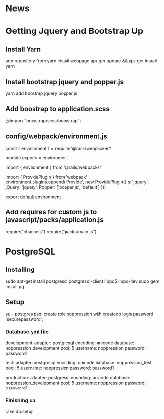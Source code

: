 # News



# Getting Jquery and Bootstrap Up

## Install Yarn

add repository from yarn install webpage
apt-get update && apt-get install yarn

## Install bootstrap jquery and popper.js

yarn add boostrap jquery popper.js

## Add boostrap to application.scss

@import "bootstrap/scss/bootstrap";

## config/webpack/environment.js

const { environment } = require('@rails/webpacker')

module.exports = environment


import { environment } from '@rails/webpacker'

import { ProvidePlugin } from 'webpack'
environment.plugins.append('Provide', 
	new ProvidePlugin({
		s: 'jquery',
		jQuery: 'jquery',
		Popper: ['popper.js', 'default']
	}))

export default environment


## Add requires for custom js to javascript/packs/application.js

require("channels")
require("packs/main.js")


# PostgreSQL 

## Installing

sudo apt-get install postgresql postgresql-client libpq5 libpq-dev
sudo gem install pg

## Setup

su - postgres
psql
create role noppression with createdb login password 'securepassword';

### Database.yml file

development:
  adapter: postgresql
  encoding: unicode
  database: noppression_development
  pool: 5
  username: noppression
  password: password1

test:
  adapter: postgresql
  encoding: unicode
  database: noppression_test
  pool: 5
  username: noppression
  password: password1


production:
  adapter: postgresql
  encoding: unicode
  database: noppression_development
  pool: 5
  username: noppression
  password: password1

### Finishing up

rake db:setup
